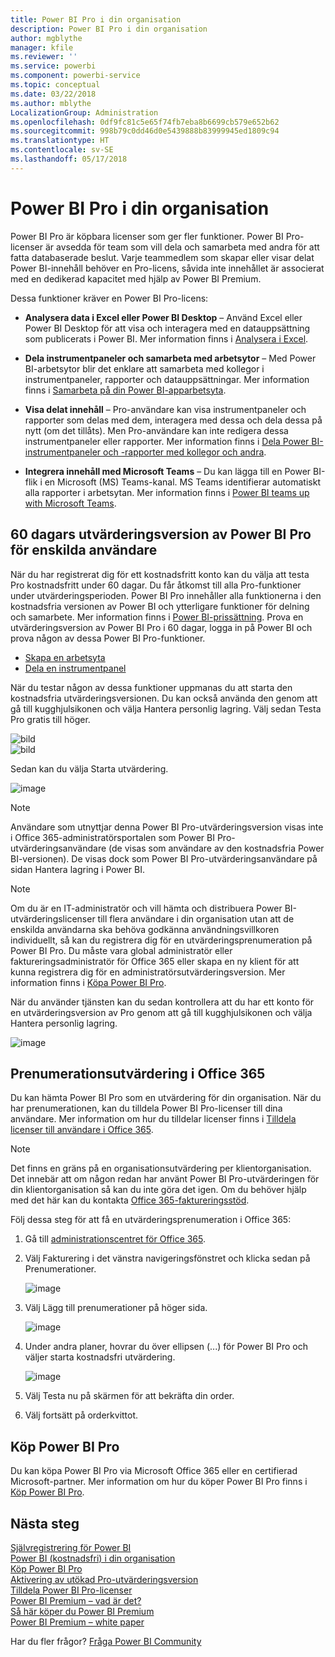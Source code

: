 ```yaml
---
title: Power BI Pro i din organisation
description: Power BI Pro i din organisation
author: mgblythe
manager: kfile
ms.reviewer: ''
ms.service: powerbi
ms.component: powerbi-service
ms.topic: conceptual
ms.date: 03/22/2018
ms.author: mblythe
LocalizationGroup: Administration
ms.openlocfilehash: 0df9fc81c5e65f74fb7eba8b6699cb579e652b62
ms.sourcegitcommit: 998b79c0dd46d0e5439888b83999945ed1809c94
ms.translationtype: HT
ms.contentlocale: sv-SE
ms.lasthandoff: 05/17/2018
---
```

# <a name="power-bi-pro-in-your-organization"></a>Power BI Pro i din organisation

Power BI Pro är köpbara licenser som ger fler funktioner. Power BI Pro-licenser är avsedda för team som vill dela och samarbeta med andra för att fatta databaserade beslut.  Varje teammedlem som skapar eller visar delat Power BI-innehåll behöver en Pro-licens, såvida inte innehållet är associerat med en dedikerad kapacitet med hjälp av Power BI Premium.

Dessa funktioner kräver en Power BI Pro-licens:

* **Analysera data i Excel eller Power BI Desktop** – Använd Excel eller Power BI Desktop för att visa och interagera med en datauppsättning som publicerats i Power BI. Mer information finns i [Analysera i Excel](service-analyze-in-excel.md).

* **Dela instrumentpaneler och samarbeta med arbetsytor** – Med Power BI-arbetsytor blir det enklare att samarbeta med kollegor i instrumentpaneler, rapporter och datauppsättningar. Mer information finns i [Samarbeta på din Power BI-apparbetsyta](service-collaborate-power-bi-workspace.md).

* **Visa delat innehåll** – Pro-användare kan visa instrumentpaneler och rapporter som delas med dem, interagera med dessa och dela dessa på nytt (om det tillåts). Men Pro-användare kan inte redigera dessa instrumentpaneler eller rapporter. Mer information finns i [Dela Power BI-instrumentpaneler och -rapporter med kollegor och andra](service-share-dashboards.md).

* **Integrera innehåll med Microsoft Teams** – Du kan lägga till en Power BI-flik i en Microsoft (MS) Teams-kanal. MS Teams identifierar automatiskt alla rapporter i arbetsytan. Mer information finns i [Power BI teams up with Microsoft Teams](https://powerbi.microsoft.com/en-us/blog/power-bi-teams-up-with-microsoft-teams/). 

## <a name="power-bi-pro-60-day-trial-for-individuals"></a>60 dagars utvärderingsversion av Power BI Pro för enskilda användare

När du har registrerat dig för ett kostnadsfritt konto kan du välja att testa Pro kostnadsfritt under 60 dagar. Du får åtkomst till alla Pro-funktioner under utvärderingsperioden. Power BI Pro innehåller alla funktionerna i den kostnadsfria versionen av Power BI och ytterligare funktioner för delning och samarbete. Mer information finns i [Power BI-prissättning](https://powerbi.microsoft.com/en-us/pricing/). Prova en utvärderingsversion av Power BI Pro i 60 dagar, logga in på Power BI och prova någon av dessa Power BI Pro-funktioner.

* [Skapa en arbetsyta](service-create-distribute-apps.md)
* [Dela en instrumentpanel](service-share-dashboards.md)

När du testar någon av dessa funktioner uppmanas du att starta den kostnadsfria utvärderingsversionen. Du kan också använda den genom att gå till kugghjulsikonen och välja Hantera personlig lagring. Välj sedan Testa Pro gratis till höger.

   ![bild](media/service-power-bi-pro-in-your-organization/service-power-bi-pro-in-your-organization-01.png)
   </br>
   ![bild](media/service-power-bi-pro-in-your-organization/service-power-bi-pro-in-your-organization-02.png)

Sedan kan du välja Starta utvärdering.

   ![image](media/service-power-bi-pro-in-your-organization/service-power-bi-pro-in-your-organization-03.png)

> [!NOTE]
> Användare som utnyttjar denna Power BI Pro-utvärderingsversion visas inte i Office 365-administratörsportalen som Power BI Pro-utvärderingsanvändare (de visas som användare av den kostnadsfria Power BI-versionen). De visas dock som Power BI Pro-utvärderingsanvändare på sidan Hantera lagring i Power BI.
>

> [!NOTE]
> Om du är en IT-administratör och vill hämta och distribuera Power BI-utvärderingslicenser till flera användare i din organisation utan att de enskilda användarna ska behöva godkänna användningsvillkoren individuellt, så kan du registrera dig för en utvärderingsprenumeration på Power BI Pro. Du måste vara global administratör eller faktureringsadministratör för Office 365 eller skapa en ny klient för att kunna registrera dig för en administratörsutvärderingsversion. Mer information finns i [Köpa Power BI Pro](service-admin-purchasing-power-bi-pro.md).
>

När du använder tjänsten kan du sedan kontrollera att du har ett konto för en utvärderingsversion av Pro genom att gå till kugghjulsikonen och välja Hantera personlig lagring.

   ![image](media/service-power-bi-pro-in-your-organization/service-power-bi-pro-in-your-organization-04.png)

## <a name="subscription-trial-in-office-365"></a>Prenumerationsutvärdering i Office 365

Du kan hämta Power BI Pro som en utvärdering för din organisation. När du har prenumerationen, kan du tilldela Power BI Pro-licenser till dina användare. Mer information om hur du tilldelar licenser finns i [Tilldela licenser till användare i Office 365](https://support.office.com/en-us/article/assign-licenses-to-users-in-office-365-for-business-997596b5-4173-4627-b915-36abac6786dc?ui=en-US&rs=en-US&ad=US).

> [!NOTE]
> Det finns en gräns på en organisationsutvärdering per klientorganisation. Det innebär att om någon redan har använt Power BI Pro-utvärderingen för din klientorganisation så kan du inte göra det igen. Om du behöver hjälp med det här kan du kontakta [Office 365-faktureringsstöd](https://support.office.microsoft.com/en-us/article/contact-support-for-business-products-admin-help-32a17ca7-6fa0-4870-8a8d-e25ba4ccfd4b?CorrelationId=552bbf37-214f-4202-80cb-b94240dcd671&ui=en-US&rs=en-US&ad=US).
>

Följ dessa steg för att få en utvärderingsprenumeration i Office 365:

1. Gå till [administrationscentret för Office 365](https://portal.office.com/adminportal/home#/homepage).
2. Välj Fakturering i det vänstra navigeringsfönstret och klicka sedan på Prenumerationer.

   ![image](media/service-power-bi-pro-in-your-organization/service-power-bi-pro-in-your-organization-05.png)

3. Välj Lägg till prenumerationer på höger sida.

   ![image](media/service-power-bi-pro-in-your-organization/service-power-bi-pro-in-your-organization-06.png)

4. Under andra planer, hovrar du över ellipsen (...) för Power BI Pro och väljer starta kostnadsfri utvärdering.

   ![image](media/service-power-bi-pro-in-your-organization/service-power-bi-pro-in-your-organization-07.png) 

5. Välj Testa nu på skärmen för att bekräfta din order.
6. Välj fortsätt på orderkvittot.

## <a name="purchasing-power-bi-pro"></a>Köp Power BI Pro

Du kan köpa Power BI Pro via Microsoft Office 365 eller en certifierad Microsoft-partner. Mer information om hur du köper Power BI Pro finns i [Köp Power BI Pro](service-admin-purchasing-power-bi-pro.md).

## <a name="next-steps"></a>Nästa steg
[Självregistrering för Power BI](service-admin-signing-up-for-power-bi-with-a-new-office-365-trial.md)
<br/>
[Power BI (kostnadsfri) i din organisation](service-admin-service-free-in-your-organization.md)
<br/>
[Köp Power BI Pro](service-admin-purchasing-power-bi-pro.md)
<br/>
[Aktivering av utökad Pro-utvärderingsversion](service-extended-pro-trial.md)
<br/>
[Tilldela Power BI Pro-licenser](service-admin-assigning-power-bi-pro-licenses.md)
<br/>
[Power BI Premium – vad är det?](service-admin-premium-manage.md)
<br/>
[Så här köper du Power BI Premium](service-admin-premium-purchase.md)
<br/>
[Power BI Premium – white paper](https://aka.ms/pbipremiumwhitepaper)

Har du fler frågor? [Fråga Power BI Community](https://community.powerbi.com/)